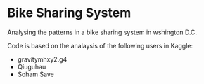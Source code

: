# Bike Sharing System

Analysing the patterns in a bike sharing system in wshington D.C.

Code is based on the analaysis of the following users in Kaggle:
  * gravitymhxy2.g4
  * Qiuguhau
  * Soham Save
